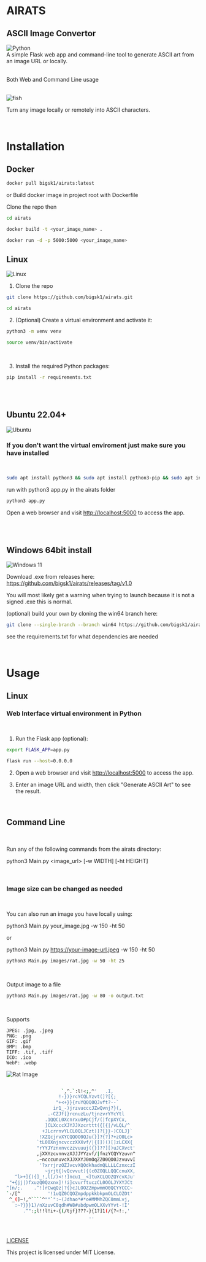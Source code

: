 # AIRATS  

## ASCII Image Convertor 
![Python](https://img.shields.io/badge/python-3670A0?style=for-the-badge&logo=python&logoColor=ffdd54)
</br>
A simple Flask web app and command-line tool to generate ASCII art from an image URL or locally.

</br>
Both Web and Command Line usage

</br>
</br>

![fish](/images/fish.jpg)



Turn any image locally or remotely into ASCII characters.

</br>


# Installation

## Docker

```bash
docker pull bigsk1/airats:latest
```
or
Build docker image in project root with Dockerfile

Clone the repo then

```bash
cd airats
```


```bash
docker build -t <your_image_name> .
```

```bash
docker run -d -p 5000:5000 <your_image_name>
```


## Linux

![Linux](https://img.shields.io/badge/Linux-FCC624?style=for-the-badge&logo=linux&logoColor=black)


1. Clone the repo
```bash
git clone https://github.com/bigsk1/airats.git
```
```bash
cd airats
```

2. (Optional) Create a virtual environment and activate it:

```bash
python3 -m venv venv

source venv/bin/activate
```
</br>

3. Install the required Python packages:

```bash
pip install -r requirements.txt
```
</br>
</br>

## Ubuntu 22.04+
![Ubuntu](https://img.shields.io/badge/Ubuntu-E95420?style=for-the-badge&logo=ubuntu&logoColor=white)
### If you don't want the virtual enviroment just make sure you have installed 
</br>

```bash
sudo apt install python3 && sudo apt install python3-pip && sudo apt install python3-flask && python3 -m pip install Pillow && python3 -m pip install requests
```
run with python3 app.py in the airats folder

```bash
python3 app.py
```
Open a web browser and visit [http://localhost:5000](http://localhost:5000) to access the app.

</br>
</br>

## Windows 64bit install
![Windows 11](https://img.shields.io/badge/Windows%2011-%230079d5.svg?style=for-the-badge&logo=Windows%2011&logoColor=white)

Download .exe from releases here: https://github.com/bigsk1/airats/releases/tag/v1.0

You will most likely get a warning when trying to launch because it is not a signed .exe this is normal.

(optional)  build your own by cloning the win64 branch here:

```bash
git clone --single-branch --branch win64 https://github.com/bigsk1/airats.git
```
see the requirements.txt for what dependencies are needed

</br>

# Usage

## Linux

### Web Interface virtual environment in Python

</br>

1. Run the Flask app (optional):

```bash
export FLASK_APP=app.py
```
```bash
flask run --host=0.0.0.0
```

2. Open a web browser and visit [http://localhost:5000](http://localhost:5000) to access the app.

3. Enter an image URL and width, then click "Generate ASCII Art" to see the result.



</br>

## Command Line

</br>

Run any of the following commands from the airats directory:

python3 Main.py <image_url> [-w WIDTH] [-ht HEIGHT]

</br>

### Image size can be changed as needed

</br>

You can also run an image you have locally using:


python3 Main.py your_image.jpg -w 150 -ht 50

or 

python3 Main.py https://your-image-url.jpeg -w 150 -ht 50



```bash
python3 Main.py images/rat.jpg -w 50 -ht 25
```
</br>

Output image to a file
```bash
python3 Main.py images/rat.jpg -w 80 -o output.txt
```

</br>

Supports 

    JPEG: .jpg, .jpeg
    PNG: .png
    GIF: .gif
    BMP: .bmp
    TIFF: .tif, .tiff
    ICO: .ico
    WebP: .webp

![Rat Image](/images/rat.jpg)

```bash
                                 
                    `,^.`:l!<;,^'   .I, 
                   !-})}rcYCQLYzvt(]?[{; 
                  "+<+}}{ruYQQQ0QJvft?--` 
                 ir1_-)jrzvucccJZwQvnj?}(, 
               .-CZJf[}rcnuzLu/tjnzvrYYcYtl 
              .1QQCL0XcnrxuO#pCjf/(|fcpXYCx, 
              ]CLXcccXJYJJXzcrttt({[{|/vLQL/^ 
             +JLcrrnvYLCL0QLJCzt)]?[}}-)COLJ}`
            !XZQcjrvXYCQQOO0QJu(}]?{?]?+zO0Lc> 
           `tL00XnjncvcczXXXvf/|{[])()[]zLCXX{
           "rYYJYznxnvczzvuuuj({}]??][)uJCXvct'
           ,jXXYzcvnnvzXJJJYYzvf/|fnzYCQYYzuvn^
           .~ncccunuvcXJJXXYJ0mOqZZ00QO0JzvuvvI
            '?xrrjrzOZJvcvXQOdkhadmQLLLLCznxczI
              ~jrjt{)vQcvvut){(c0ZOQLLQQCcnuXX,
   ^l>+]{){]_!,l[/)<!!]ncu1__<]tuXCLQOZQYcvXJu'
 "+{jj|)fxuzQ0Qzxnx]!!i]cvurftuczCL0OOLJYXYJCt 
^[n/;.    .^!]rCwqQz|?{}cJLOOZZmpwmmO0QCYYCCC~
`-/[^          '!1uQZ0CQOZmpdppkkbkpmOLCLOZOt'
 ^_(]~!,^````^""`":~(Jdhao*#*o#MMMhZQC0mmLvj, 
   :~?}}}1)/nXzuvC0qdh#W8#abdpwmOLXXvYYvt-!I'
      .^":;l!!l!i+-{(/tjf}???-}{1?]1(/{?<!:,'
                              ..            
```

</br>

<a href='https://github.com/bigsk1/airats/blob/master/LICENSE'>LICENSE</a>

This project is licensed under MIT License.
